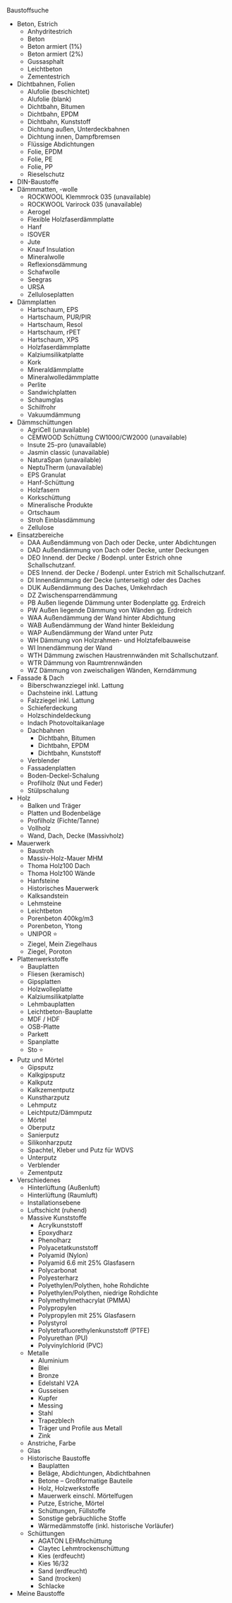 Baustoffsuche

- Beton, Estrich
  - Anhydritestrich
  - Beton
  - Beton armiert (1%)
  - Beton armiert (2%)
  - Gussasphalt
  - Leichtbeton
  - Zementestrich
- Dichtbahnen, Folien
  - Alufolie (beschichtet)
  - Alufolie (blank)
  - Dichtbahn, Bitumen
  - Dichtbahn, EPDM
  - Dichtbahn, Kunststoff
  - Dichtung außen, Unterdeckbahnen
  - Dichtung innen, Dampfbremsen
  - Flüssige Abdichtungen
  - Folie, EPDM
  - Folie, PE
  - Folie, PP
  - Rieselschutz
- DIN-Baustoffe
- Dämmmatten, -wolle
  - ROCKWOOL Klemmrock 035 (unavailable)
  - ROCKWOOL Varirock 035 (unavailable)
  - Aerogel
  - Flexible Holzfaserdämmplatte
  - Hanf
  - ISOVER
  - Jute
  - Knauf Insulation
  - Mineralwolle
  - Reflexionsdämmung
  - Schafwolle
  - Seegras
  - URSA
  - Zelluloseplatten
- Dämmplatten
  - Hartschaum, EPS
  - Hartschaum, PUR/PIR
  - Hartschaum, Resol
  - Hartschaum, rPET
  - Hartschaum, XPS
  - Holzfaserdämmplatte
  - Kalziumsilikatplatte
  - Kork
  - Mineraldämmplatte
  - Mineralwolledämmplatte
  - Perlite
  - Sandwichplatten
  - Schaumglas
  - Schilfrohr
  - Vakuumdämmung
- Dämmschüttungen
  - AgriCell (unavailable)
  - CEMWOOD Schüttung CW1000/CW2000 (unavailable)
  - Insute 25-pro (unavailable)
  - Jasmin classic (unavailable)
  - NaturaSpan (unavailable)
  - NeptuTherm (unavailable)
  - EPS Granulat
  - Hanf-Schüttung
  - Holzfasern
  - Korkschüttung
  - Mineralische Produkte
  - Ortschaum
  - Stroh Einblasdämmung
  - Zellulose
- Einsatzbereiche
  - DAA Außendämmung von Dach oder Decke, unter Abdichtungen
  - DAD Außendämmung von Dach oder Decke, unter Deckungen
  - DEO Innend. der Decke / Bodenpl. unter Estrich ohne Schallschutzanf.
  - DES Innend. der Decke / Bodenpl. unter Estrich mit Schallschutzanf.
  - DI Innendämmung der Decke (unterseitig) oder des Daches
  - DUK Außendämmung des Daches, Umkehrdach
  - DZ Zwischensparrendämmung
  - PB Außen liegende Dämmung unter Bodenplatte gg. Erdreich
  - PW Außen liegende Dämmung von Wänden gg. Erdreich
  - WAA Außendämmung der Wand hinter Abdichtung
  - WAB Außendämmung der Wand hinter Bekleidung
  - WAP Außendämmung der Wand unter Putz
  - WH Dämmung von Holzrahmen- und Holztafelbauweise
  - WI Innendämmung der Wand
  - WTH Dämmung zwischen Haustrennwänden mit Schallschutzanf.
  - WTR Dämmung von Raumtrennwänden
  - WZ Dämmung von zweischaligen Wänden, Kerndämmung
- Fassade & Dach
  - Biberschwanzziegel inkl. Lattung
  - Dachsteine inkl. Lattung
  - Falzziegel inkl. Lattung
  - Schieferdeckung
  - Holzschindeldeckung
  - Indach Photovoltaikanlage
  - Dachbahnen
    - Dichtbahn, Bitumen
    - Dichtbahn, EPDM
    - Dichtbahn, Kunststoff
  - Verblender
  - Fassadenplatten
  - Boden-Deckel-Schalung
  - Profilholz (Nut und Feder)
  - Stülpschalung
- Holz
  - Balken und Träger
  - Platten und Bodenbeläge
  - Profilholz (Fichte/Tanne)
  - Vollholz
  - Wand, Dach, Decke (Massivholz)
- Mauerwerk
  - Baustroh
  - Massiv-Holz-Mauer MHM
  - Thoma Holz100 Dach
  - Thoma Holz100 Wände
  - Hanfsteine
  - Historisches Mauerwerk
  - Kalksandstein
  - Lehmsteine
  - Leichtbeton
  - Porenbeton 400kg/m3
  - Porenbeton, Ytong
  - UNIPOR ⭐
  - Ziegel, Mein Ziegelhaus
  - Ziegel, Poroton
- Plattenwerkstoffe
  - Bauplatten
  - Fliesen (keramisch)
  - Gipsplatten
  - Holzwolleplatte
  - Kalziumsilikatplatte
  - Lehmbauplatten
  - Leichtbeton-Bauplatte
  - MDF / HDF
  - OSB-Platte
  - Parkett
  - Spanplatte
  - Sto ⭐
- Putz und Mörtel
  - Gipsputz
  - Kalkgipsputz
  - Kalkputz
  - Kalkzementputz
  - Kunstharzputz
  - Lehmputz
  - Leichtputz/Dämmputz
  - Mörtel
  - Oberputz
  - Sanierputz
  - Silikonharzputz
  - Spachtel, Kleber und Putz für WDVS
  - Unterputz
  - Verblender
  - Zementputz
- Verschiedenes
  - Hinterlüftung (Außenluft)
  - Hinterlüftung (Raumluft)
  - Installationsebene
  - Luftschicht (ruhend)
  - Massive Kunststoffe
    - Acrylkunststoff
    - Epoxydharz
    - Phenolharz
    - Polyacetatkunststoff
    - Polyamid (Nylon)
    - Polyamid 6.6 mit 25% Glasfasern
    - Polycarbonat
    - Polyesterharz
    - Polyethylen/Polythen, hohe Rohdichte
    - Polyethylen/Polythen, niedrige Rohdichte
    - Polymethylmethacrylat (PMMA)
    - Polypropylen
    - Polypropylen mit 25% Glasfasern
    - Polystyrol
    - Polytetrafluorethylenkunststoff (PTFE)
    - Polyurethan (PU)
    - Polyvinylchlorid (PVC)
  - Metalle
    - Aluminium
    - Blei
    - Bronze
    - Edelstahl V2A
    - Gusseisen
    - Kupfer
    - Messing
    - Stahl
    - Trapezblech
    - Träger und Profile aus Metall
    - Zink
  - Anstriche, Farbe
  - Glas
  - Historische Baustoffe
    - Bauplatten
    - Beläge, Abdichtungen, Abdichtbahnen
    - Betone – Großformatige Bauteile
    - Holz, Holzwerkstoffe
    - Mauerwerk einschl. Mörtelfugen
    - Putze, Estriche, Mörtel
    - Schüttungen, Füllstoffe
    - Sonstige gebräuchliche Stoffe
    - Wärmedämmstoffe (inkl. historische Vorläufer)
  - Schüttungen
    - AGATON LEHMschüttung
    - Claytec Lehmtrockenschüttung
    - Kies (erdfeucht)
    - Kies 16/32
    - Sand (erdfeucht)
    - Sand (trocken)
    - Schlacke
- Meine Baustoffe
